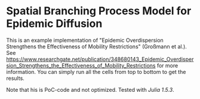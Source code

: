 # Spatial Branching Process Model for Epidemic Diffusion

This is an example implementation of "Epidemic Overdispersion Strengthens the Effectiveness of Mobility Restrictions" (Großmann et al.).
See https://www.researchgate.net/publication/348680143_Epidemic_Overdispersion_Strengthens_the_Effectiveness_of_Mobility_Restrictions for more information.
You can simply run all the cells from top to bottom to get the results.

Note that his is PoC-code and not optimized.
Tested with *Julia 1.5.3*.
